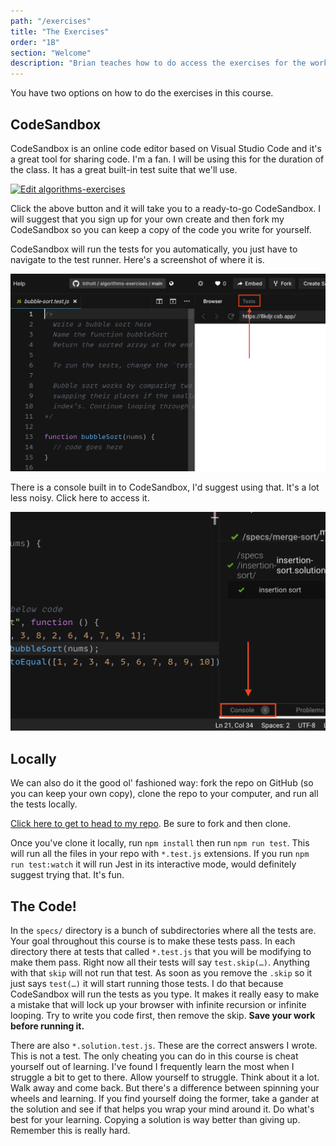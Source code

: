 ```yaml
---
path: "/exercises"
title: "The Exercises"
order: "1B"
section: "Welcome"
description: "Brian teaches how to do access the exercises for the workshop."
---
```


You have two options on how to do the exercises in this course.

## CodeSandbox

CodeSandbox is an online code editor based on Visual Studio Code and it's a great tool for sharing code. I'm a fan. I will be using this for the duration of the class. It has a great built-in test suite that we'll use.

[![Edit algorithms-exercises](https://codesandbox.io/static/img/play-codesandbox.svg)](https://codesandbox.io/s/upbeat-leftpad-8kdjr?fontsize=14&hidenavigation=1&theme=dark)

Click the above button and it will take you to a ready-to-go CodeSandbox. I will suggest that you sign up for your own create and then fork my CodeSandbox so you can keep a copy of the code you write for yourself.

CodeSandbox will run the tests for you automatically, you just have to navigate to the test runner. Here's a screenshot of where it is.

![screenshot of codesandbox pointing out where the test runner is](./images/codesandbox.png)

There is a console built in to CodeSandbox, I'd suggest using that. It's a lot less noisy. Click here to access it.

![screenshot of codesandbox pointing out where the console is](./images/console.png)

## Locally

We can also do it the good ol' fashioned way: fork the repo on GitHub (so you can keep your own copy), clone the repo to your computer, and run all the tests locally.

[Click here to get to head to my repo][gh]. Be sure to fork and then clone.

Once you've clone it locally, run `npm install` then run `npm run test`. This will run all the files in your repo with `*.test.js` extensions. If you run `npm run test:watch` it will run Jest in its interactive mode, would definitely suggest trying that. It's fun.

## The Code!

In the `specs/` directory is a bunch of subdirectories where all the tests are. Your goal throughout this course is to make these tests pass. In each directory there at tests that called `*.test.js` that you will be modifying to make them pass. Right now all their tests will say `test.skip(…)`. Anything with that `skip` will not run that test. As soon as you remove the `.skip` so it just says `test(…)` it will start running those tests. I do that because CodeSandbox will run the tests as you type. It makes it really easy to make a mistake that will lock up your browser with infinite recursion or infinite looping. Try to write you code first, then remove the skip. **Save your work before running it.**

There are also `*.solution.test.js`. These are the correct answers I wrote. This is not a test. The only cheating you can do in this course is cheat yourself out of learning. I've found I frequently learn the most when I struggle a bit to get to there. Allow yourself to struggle. Think about it a lot. Walk away and come back. But there's a difference between spinning your wheels and learning. If you find yourself doing the former, take a gander at the solution and see if that helps you wrap your mind around it. Do what's best for your learning. Copying a solution is way better than giving up. Remember this is really hard.

[gh]: https://github.com/btholt/algorithms-exercises
